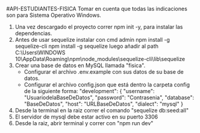 #API-ESTUDIANTES-FISICA
Tomar en cuenta que todas las indicaciones son para Sistema Operativo Windows.
1. Una vez descargado el proyecto correr npm init -y, para instalar las dependencias.
2. Antes de usar sequelize instalar con cmd admin
  npm install -g sequelize-cli
  npm install -g sequelize
  luego añadir al path 
  C:\Users\WINDOWS 10\AppData\Roaming\npm\node_modules\sequelize-cli\lib\sequelize
3. Crear una base de datos en MySQL llamada "fisica".
    * Configurar el archivo .env.example con sus datos de su base de datos.
    * Configurar el archivo config.json que está dentro la carpeta config de la siguiente forma:
      "development": {
        "username": "UsuariodelaBaseDeDatos",
        "password": "Contrasenia",
        "database": "BaseDeDatos",
        "host": "URLBaseDeDatos",
        "dialect": "mysql"
      }
4. Desde la terminal en la raiz correr el comando "sequelize db:seed:all"
5. El servidor de mysql debe estar activo en su puerto 3306
6. Desde la raiz, abrir terminal y correr con "npm run dev"
